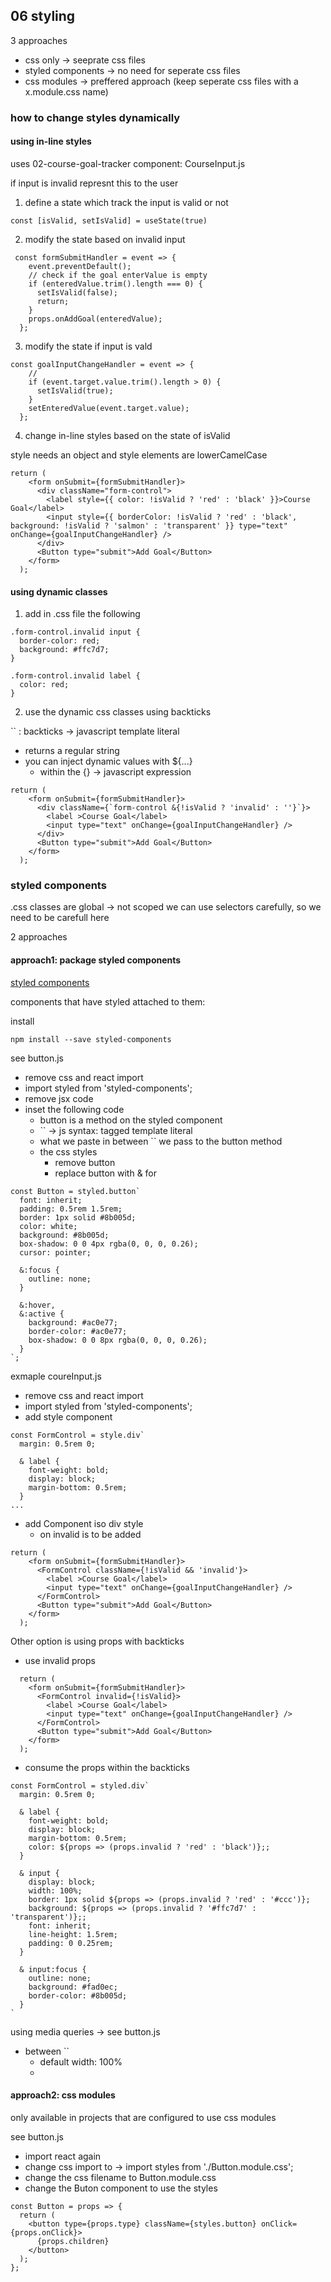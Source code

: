 ## 06 styling

3 approaches
- css only -> seeprate css files
- styled components -> no need for seperate css files
- css modules -> preffered approach (keep seperate css files with a x.module.css name)

### how to change styles dynamically

#### using in-line styles

uses 02-course-goal-tracker
component: CourseInput.js

if input is invalid represnt this to the user

1. define a state which track the input is valid or not

```
const [isValid, setIsValid] = useState(true)
```

2. modify the state based on invalid input

```
 const formSubmitHandler = event => {
    event.preventDefault();
    // check if the goal enterValue is empty
    if (enteredValue.trim().length === 0) {
      setIsValid(false);
      return;
    }
    props.onAddGoal(enteredValue);
  };
```

3. modify the state if input is vald

```
const goalInputChangeHandler = event => {
    //
    if (event.target.value.trim().length > 0) {
      setIsValid(true);
    }
    setEnteredValue(event.target.value);
  };
```

4. change in-line styles based on the state of isValid

style needs an object and style elements are lowerCamelCase

```
return (
    <form onSubmit={formSubmitHandler}>
      <div className="form-control">
        <label style={{ color: !isValid ? 'red' : 'black' }}>Course Goal</label>
        <input style={{ borderColor: !isValid ? 'red' : 'black', background: !isValid ? 'salmon' : 'transparent' }} type="text" onChange={goalInputChangeHandler} />
      </div>
      <Button type="submit">Add Goal</Button>
    </form>
  );
```

#### using dynamic classes

1. add in .css file the following

```
.form-control.invalid input {
  border-color: red;
  background: #ffc7d7;
}

.form-control.invalid label {
  color: red;
}
```

2. use the dynamic css classes using backticks

`` : backticks -> javascript template literal
- returns a regular string
- you can inject dynamic values with ${...}
  - within the {} -> javascript expression

```
return (
    <form onSubmit={formSubmitHandler}>
      <div className={`form-control &{!isValid ? 'invalid' : ''}`}>
        <label >Course Goal</label>
        <input type="text" onChange={goalInputChangeHandler} />
      </div>
      <Button type="submit">Add Goal</Button>
    </form>
  );
```

### styled components

.css classes are global -> not scoped
we can use selectors carefully, so we need to be carefull here

2 approaches

#### approach1: package styled components

[styled components](https://styled-components.com)

components that have styled attached to them:

install

```
npm install --save styled-components
```

see button.js

- remove css and react import
- import styled from 'styled-components';
- remove jsx code
- inset the following code
    - button is a method on the styled component
    - `` -> js syntax: tagged template literal
    - what we paste in between `` we pass to the button method
    - the css styles
      - remove button
      - replace button with & for 
```
const Button = styled.button`
  font: inherit;
  padding: 0.5rem 1.5rem;
  border: 1px solid #8b005d;
  color: white;
  background: #8b005d;
  box-shadow: 0 0 4px rgba(0, 0, 0, 0.26);
  cursor: pointer;

  &:focus {
    outline: none;
  }

  &:hover,
  &:active {
    background: #ac0e77;
    border-color: #ac0e77;
    box-shadow: 0 0 8px rgba(0, 0, 0, 0.26);
  }
`;
```

exmaple coureInput.js

- remove css and react import
- import styled from 'styled-components';
- add style component

```
const FormControl = style.div` 
  margin: 0.5rem 0;
  
  & label {
    font-weight: bold;
    display: block;
    margin-bottom: 0.5rem;
  }
...
```

- add Component iso div style
  - on invalid is to be added

```
return (
    <form onSubmit={formSubmitHandler}>
      <FormControl className={!isValid && 'invalid'}>
        <label >Course Goal</label>
        <input type="text" onChange={goalInputChangeHandler} />
      </FormControl>
      <Button type="submit">Add Goal</Button>
    </form>
  );
```

Other option is using props with backticks

- use invalid props

```
  return (
    <form onSubmit={formSubmitHandler}>
      <FormControl invalid={!isValid}>
        <label >Course Goal</label>
        <input type="text" onChange={goalInputChangeHandler} />
      </FormControl>
      <Button type="submit">Add Goal</Button>
    </form>
  );
```

- consume the props within the backticks

```
const FormControl = styled.div` 
  margin: 0.5rem 0;
  
  & label {
    font-weight: bold;
    display: block;
    margin-bottom: 0.5rem;
    color: ${props => (props.invalid ? 'red' : 'black')};;
  }

  & input {
    display: block;
    width: 100%;
    border: 1px solid ${props => (props.invalid ? 'red' : '#ccc')};
    background: ${props => (props.invalid ? '#ffc7d7' : 'transparent')};;
    font: inherit;
    line-height: 1.5rem;
    padding: 0 0.25rem;
  }

  & input:focus {
    outline: none;
    background: #fad0ec;
    border-color: #8b005d;
  }
`
```

using media queries -> see button.js

- between ``
  - default width: 100%
  - 

#### approach2: css modules

only available in projects that are configured to use css modules

see button.js

- import react again
- change css import to -> import styles from './Button.module.css';
- change the css filename to Button.module.css
- change the Buton component to use the styles

```
const Button = props => {
  return (
    <button type={props.type} className={styles.button} onClick={props.onClick}>
      {props.children}
    </button>
  );
};
```